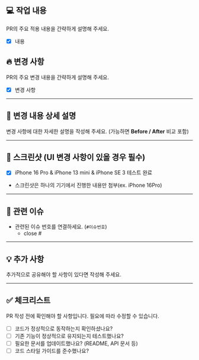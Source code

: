 ## 💻 작업 내용
PR의 주요 적용 내용을 간략하게 설명해 주세요.
- [x] 내용

## 🔥 변경 사항
PR의 주요 변경 내용을 간략하게 설명해 주세요.
- [x] 변경 사항

---


## 📝 변경 내용 상세 설명
변경 사항에 대한 자세한 설명을 작성해 주세요. (가능하면 **Before / After** 비교 포함)

---

## 📸 스크린샷 (UI 변경 사항이 있을 경우 필수)
- [x] iPhone 16 Pro & iPhone 13 mini & iPhone SE 3 테스트 완료
- 스크린샷은 하나의 기기에서 진행한 내용만 첨부(ex. iPhone 16Pro)

---

## 📂 관련 이슈
- 관련된 이슈 번호를 연결하세요. (`#이슈번호`)
  - close #

---

## 💡 추가 사항
추가적으로 공유해야 할 사항이 있다면 작성해 주세요.

---

## ✅ 체크리스트
PR 작성 전에 확인해야 할 사항입니다. 필요에 따라 수정할 수 있습니다.

- [ ] 코드가 정상적으로 동작하는지 확인하셨나요?
- [ ] 기존 기능이 정상적으로 유지되는지 테스트했나요?
- [ ] 필요한 문서를 업데이트했나요? (README, API 문서 등)
- [ ] 코드 스타일 가이드를 준수했나요?
